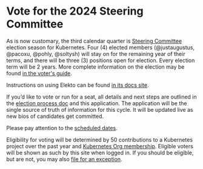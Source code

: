 # Vote for the 2024 Steering Committee

As is now customary, the third calendar quarter is [Steering Committee](https://github.com/kubernetes/steering) election season for Kubernetes. Four (4) elected members (@justaugustus, @pacoxu, @pohly, @soltysh) will stay on for the remaining year of their terms, and there will be three (3) positions open for election. Every election term will be 2 years. More complete information on the election may be found [in the voter's guide](https://github.com/kubernetes/community/tree/master/elections/steering/2024).

Instructions on using Elekto can be found [in its docs site](https://elekto.dev/docs/voting/).

If you’d like to vote or run for a seat, all details and next steps are outlined in the [election process doc](https://git.k8s.io/steering/elections.md) and this application. The application will be the single source of truth of information for this cycle. It will be updated live as new bios of candidates get committed.

Please pay attention to the [scheduled dates](https://github.com/kubernetes/community/tree/master/elections/steering/2024#schedule).

Eligibility for voting will be determined by 50 contributions to a Kubernetes project over the past year and [Kubernetes Org membership](https://github.com/kubernetes/community/blob/master/community-membership.md).  Eligible voters will be shown as such by this site when logged in.  If you should be eligible, but are not, you may also [file for an exception](https://elections.k8s.io/app/elections/steering---2024/exception).
